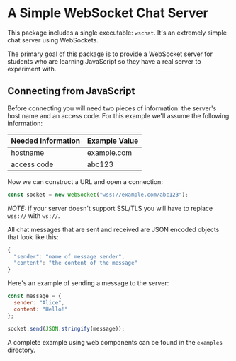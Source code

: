 A Simple WebSocket Chat Server
==============================

This package includes a single executable: `wschat`.  It's an
extremely simple chat server using WebSockets.

The primary goal of this package is to provide a WebSocket server for
students who are learning JavaScript so they have a real server to
experiment with.

Connecting from JavaScript
--------------------------

Before connecting you will need two pieces of information: the
server's host name and an access code.  For this example we'll assume
the following information:

| Needed Information  | Example Value |
| ------------------- | ------------- |
| hostname            | example.com   |
| access code         | abc123        |

Now we can construct a URL and open a connection:

```javascript
const socket = new WebSocket("wss://example.com/abc123");
```

*NOTE:* if your server doesn't support SSL/TLS you will have to
replace `wss://` with `ws://`.

All chat messages that are sent and received are JSON encoded objects
that look like this:

```javascript
{
  "sender": "name of message sender",
  "content": "the content of the message"
}
```

Here's an example of sending a message to the server:

```javascript
const message = {
  sender: "Alice",
  content: "Hello!"
};

socket.send(JSON.stringify(message));
```

A complete example using web components can be found in the `examples`
directory.
